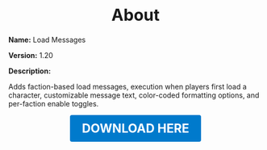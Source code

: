 <h1 style="text-align:center; font-size:2rem; font-weight:bold;">About</h1>

**Name:**
Load Messages

**Version:**
1.20

**Description:**

Adds faction-based load messages, execution when players first load a character, customizable message text, color-coded formatting options, and per-faction enable toggles.




<p align="center"><a href="https://github.com/LiliaFramework/Modules/raw/refs/heads/gh-pages/loadmessages.zip" style="display:inline-block;padding:12px 24px;font-size:1.5rem;font-weight:bold;text-decoration:none;color:#fff;background-color:var(--md-primary-fg-color,#007acc);border-radius:4px;">DOWNLOAD HERE</a></p>